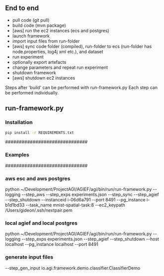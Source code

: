 ## End to end 

- pull code (git pull)
- build code (mvn package)
- [aws] run the ec2 instances (ecs and postgres)
- launch framework
- import input files from run-folder
- [aws] sync code folder (compiled), run-folder to ecs (run-folder has node.properties, log4j xml etc.), and dataset
- run experiment
- optionally export artefacts
- change parameters and repeat run experiment
- shutdown framework
- [aws] shutdown ec2 instances

Steps after 'build' can be performed with run-framework.py
Each step can be performed individually.



## run-framework.py

### Installation
```sh
pip install -r REQUIREMENTS.txt
```

##############################
### Examples
##############################

### aws esc and aws postgres 

python ~/Development/ProjectAGI/AGIEF/agi/bin/run/run-framework.py --logging --step_aws --step_exps experiments.json --step_sync --step_agief --step_shutdown --instanceid i-06d6a791 --port 8491 --pg_instance i-b1d1bd33 --task_name mnist-spatial-task:8 --ec2_keypath /Users/gideon/.ssh/nextpair.pem


### local agief and local postgres

python ~/Development/ProjectAGI/AGIEF/agi/bin/run/run-framework.py --logging --step_exps experiments.json --step_agief --step_shutdown --host localhost --pg_instance localhost --port 8491


### generate input files

--step_gen_input io.agi.framework.demo.classifier.ClassifierDemo